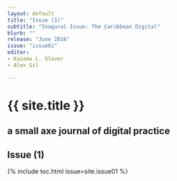 ```yaml
---
layout: default
title: "Issue (1)"
subtitle: "Inagural Issue: The Caribbean Digital"
blurb: ""
release: "June 2016"
issue: "issue01"
editor: 
- Kaiama L. Glover
- Alex Gil

---
```


<h1 class="journal-title">{{ site.title }}</h1>
<h2 class="tagline">a small axe journal of digital practice</h2>

## Issue (1)

{% include toc.html issue=site.issue01 %}